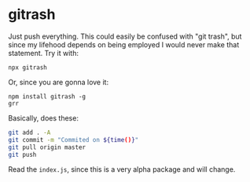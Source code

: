# gitrash

Just push everything. This could easily be confused with "git trash", but since my lifehood depends on being employed I would never make that statement. Try it with:

```
npx gitrash
```

Or, since you are gonna love it:

```
npm install gitrash -g
grr
```

Basically, does these:

```bash
git add . -A
git commit -m "Commited on ${time()}"
git pull origin master
git push
```

Read the `index.js`, since this is a very alpha package and will change.
